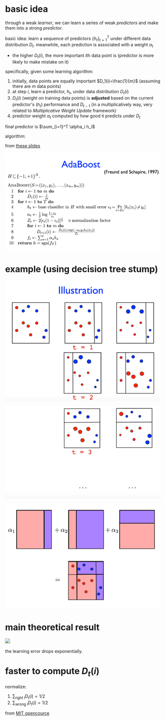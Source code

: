 # basic idea

through a weak *learner*, we can learn a series of weak *predictors* and make them into a strong *predictor*.

basic idea: learn a sequence of predictors $`\{h_t\}_{t=1}^T`$ under different data distribution $`D_t`$. meanwhile, each prediction is associated with a weight $`\alpha_t`$

- the higher $`D_t(i)`$, the more important $`i`$th data point is (predictor is more likely to make mistake on it)


specifically, given some learning algorithm:

1. initially, data points are equally important $`D_1(i)=\frac{1}{m}`$ (assuming there are $`m`$ data points)
1. at step $`i`$,  learn a predictor, $`h_t`$, under data distribution $`D_t(i)`$
1. $`D_t(i)`$ (weight on training data points) is **adjusted** based on the current predictor's ($`h_t`$) performance and $`D_{t-1}`$ (in a multiplicatively way, very related to *Multiplicative Weight Update* framework)
1. predictor weight $`\alpha_t`$ computed by how good it predicts under $`D_t`$

final predictor is $`\sum_{i=1}^T \alpha_i h_i`$

algorithm:

from [these slides](http://www.cs.nyu.edu/~mohri/mls/lecture_6.pdf)

![](figs/boosting-algo.png)

# example (using decision tree stump)

![](figs/boosting-example1.png)

![](figs/boosting-example2.png)

![](figs/boosting-example3.png)

# main theoretical result

![](figs/boosting-theorem.png)

the learning error drops exponentially. 

# faster to compute $`D_t(i)`$

normalize:

1. $`\sum_{\text{right }i}D_t(i)=1/2`$
2. $`\sum_{\text{wrong }i}D_t(i)=1/2`$

from [MIT opencource](https://www.youtube.com/watch?v=UHBmv7qCey4)
